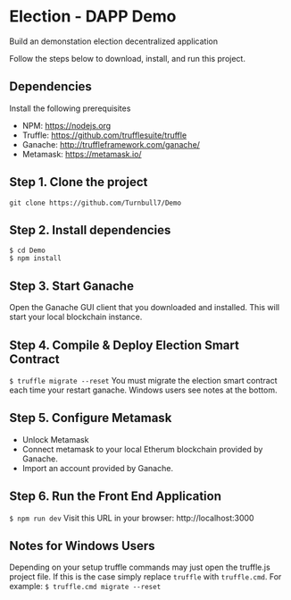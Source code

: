 
# Election - DAPP Demo
Build an demonstation election decentralized application

Follow the steps below to download, install, and run this project.

## Dependencies
Install the following prerequisites
- NPM: https://nodejs.org
- Truffle: https://github.com/trufflesuite/truffle
- Ganache: http://truffleframework.com/ganache/
- Metamask: https://metamask.io/


## Step 1. Clone the project
`git clone https://github.com/Turnbull7/Demo`

## Step 2. Install dependencies
```
$ cd Demo
$ npm install
```
## Step 3. Start Ganache
Open the Ganache GUI client that you downloaded and installed. This will start your local blockchain instance.

## Step 4. Compile & Deploy Election Smart Contract
`$ truffle migrate --reset`
You must migrate the election smart contract each time your restart ganache. Windows users see notes at the bottom.

## Step 5. Configure Metamask
- Unlock Metamask
- Connect metamask to your local Etherum blockchain provided by Ganache.
- Import an account provided by Ganache.

## Step 6. Run the Front End Application
`$ npm run dev`
Visit this URL in your browser: http://localhost:3000

## Notes for Windows Users
Depending on your setup truffle commands may just open the truffle.js project file. If this is the case simply replace `truffle` with `truffle.cmd`. For example:
`$ truffle.cmd migrate --reset`